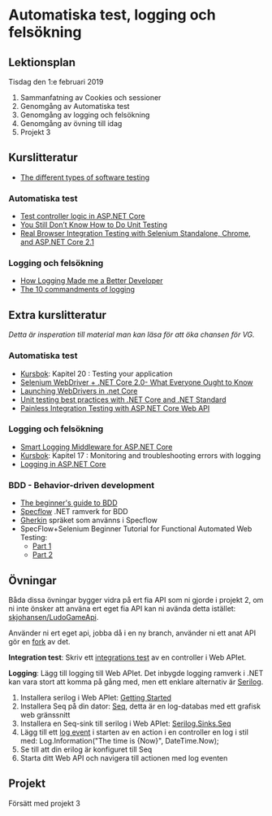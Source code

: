 # Automatiska test, logging och felsökning

## Lektionsplan
Tisdag den 1:e februari 2019

1. Sammanfatning av Cookies och sessioner 
1. Genomgång av Automatiska test
1. Genomgång av logging och felsökning
1. Genomgång av övning till idag
1. Projekt 3

## Kurslitteratur

* [The different types of software testing](https://www.atlassian.com/continuous-delivery/software-testing/types-of-software-testing)

### Automatiska test
* [Test controller logic in ASP.NET Core](https://docs.microsoft.com/en-us/aspnet/core/mvc/controllers/testing?view=aspnetcore-2.2)
* [You Still Don’t Know How to Do Unit Testing](https://stackify.com/unit-testing-basics-best-practices/)
* [Real Browser Integration Testing with Selenium Standalone, Chrome, and ASP.NET Core 2.1](https://www.hanselman.com/blog/RealBrowserIntegrationTestingWithSeleniumStandaloneChromeAndASPNETCore21.aspx)

### Logging och felsökning
* [How Logging Made me a Better Developer](http://vasir.net/blog/development/how-logging-made-me-a-better-developer)
* [The 10 commandments of logging](http://www.masterzen.fr/2013/01/13/the-10-commandments-of-logging/)

## Extra kurslitteratur
*Detta är insperation till material man kan läsa för att öka chansen för VG.*
### Automatiska test
* [Kursbok](book.md): Kapitel 20 : Testing your application
* [Selenium WebDriver + .NET Core 2.0- What Everyone Ought to Know](https://www.automatetheplanet.com/webdriver-dotnetcore2/)
* [Launching WebDrivers in .net Core](https://alexanderontesting.com/2018/10/11/launching-webdrivers-in-net-core/)
* [Unit testing best practices with .NET Core and .NET Standard](https://docs.microsoft.com/en-us/dotnet/core/testing/unit-testing-best-practices)
* [Painless Integration Testing with ASP.NET Core Web API](https://fullstackmark.com/post/20/painless-integration-testing-with-aspnet-core-web-api)

### Logging och felsökning
* [Smart Logging Middleware for ASP.NET Core](https://blog.getseq.net/smart-logging-middleware-for-asp-net-core/)
* [Kursbok](book.md): Kapitel 17 : Monitoring and troubleshooting errors with logging
* [Logging in ASP.NET Core](https://docs.microsoft.com/en-us/aspnet/core/fundamentals/logging/?tabs=aspnetcore2x)


### BDD - Behavior-driven development
* [The beginner's guide to BDD](https://inviqa.com/blog/bdd-guide)
* [Specflow](https://specflow.org/) .NET ramverk for BDD
* [Gherkin](https://docs.cucumber.io/gherkin/reference/) spräket som använns i Specflow
* SpecFlow+Selenium Beginner Tutorial for Functional Automated Web Testing:         
    * [Part 1](https://medium.com/@amaya30/specflow-selenium-beginner-tutorial-for-functional-automated-web-testing-part-1-bf5c8fe53c3f)
    * [Part 2](https://medium.com/@amaya30/specflow-selenium-beginner-tutorial-for-functional-automated-web-testing-part-2-d3a2ba3d7c2)

## Övningar
Båda dissa övningar bygger vidra på ert fia API som ni gjorde i projekt 2, om ni inte önsker att använa ert eget fia API kan ni avända detta istället: [skjohansen/LudoGameApi](https://github.com/skjohansen/LudoGameApi).

Använder ni ert eget api, jobba då i en ny branch, använder ni ett anat API gör en [fork](https://help.github.com/articles/working-with-forks/) av det. 

**Integration test**:
Skriv ett [integrations test](https://fullstackmark.com/post/20/painless-integration-testing-with-aspnet-core-web-api)
 av en controller i Web APIet.

**Logging**:
Lägg till logging till Web APIet. Det inbygde logging ramverk i .NET kan vara stort att komma på gång med, men ett enklare alternativ är [Serilog](https://serilog.net/).
1. Installera serilog i Web APIet: [Getting Started](https://github.com/serilog/serilog/wiki/Getting-Started) 
1. Installera Seq på din dator: [Seq](https://getseq.net/), detta är en log-databas med ett grafisk web gränssnitt
1. Installera en Seq-sink till serilog i Web APIet: [Serilog.Sinks.Seq](https://github.com/serilog/serilog-sinks-seq)
1. Lägg till ett [log event](https://github.com/serilog/serilog/wiki/Writing-Log-Events) i starten av en action i en controller en log i stil med: Log.Information("The time is {Now}", DateTime.Now);
1. Se till att din erilog är konfiguret till Seq
1. Starta ditt Web API och navigera till actionen med log eventen  

## Projekt
Försätt med projekt 3